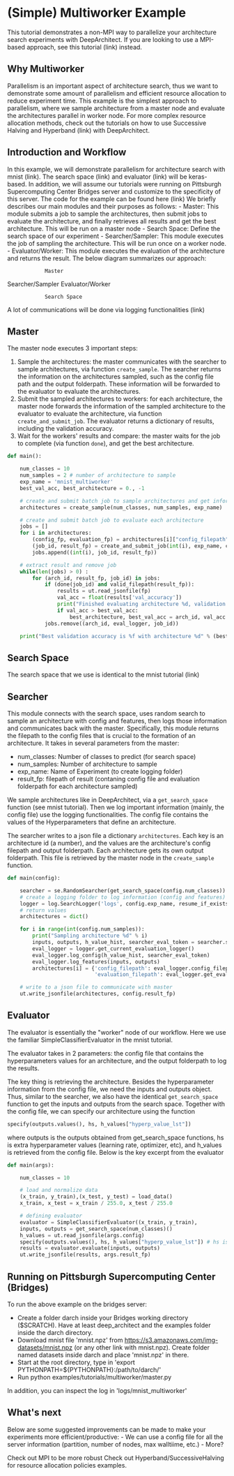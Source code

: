 (Simple) Multiworker Example
===============================
This tutorial demonstrates a non-MPI way to parallelize your architecture search experiments with DeepArchitect. If you are looking to use a MPI-based approach, see this tutorial (link) instead.

Why Multiworker
----------------
Parallelism is an important aspect of architecture search, thus we want to demonstrate some amount of parallelism and efficient resource allocation to reduce experiment time. This example is the simplest approach to parallelism, where we sample architecture from a master node and evaluate the architectures parallel in worker node. For more complex resource allocation methods, check out the tutorials on how to use Successive Halving and Hyperband (link) with DeepArchitect.

Introduction and Workflow
---------------------------
In this example, we will demonstrate parallelism for architecture search with mnist (link). The search space (link) and evaluator (link) will be keras-based. In addition, we will assume our tutorials were running on Pittsburgh Supercomputing Center Bridges server and customize to the specificity of this server. The code for the example can be found here (link)
We briefly describes our main modules and their purposes as follows:
    - Master: This module submits a job to sample the architectures, then submit jobs to evaluate the architecture, and finally retrieves all results and get the best architecture. This will be run on a master node
    - Search Space: Define the search space of our experiment
    - Searcher/Sampler: This module executes the job of sampling the architecture. This will be run once on a worker node.
    - Evaluator/Worker: This module executes the evaluation of the architecture and returns the result.
The below diagram summarizes our approach:

                Master

Searcher/Sampler     Evaluator/Worker

                Search Space

A lot of communications will be done via logging functionalities (link)

Master
-------
The master node executes 3 important steps:
1. Sample the architectures: the master communicates with the searcher to sample architectures, via function ```create_sample```. The searcher returns the information on the architectures sampled, such as the config file path and the output folderpath. These information will be forwarded to the evaluator to evaluate the architectures.
2. Submit the sampled architectures to workers: for each architecture, the master node forwards the information of the sampled architecture to the evaluator to evaluate the architecture, via function ```create_and_submit_job```. The evaluator returns a dictionary of results, including the validation accuracy.
3. Wait for the workers' results and compare: the master waits for the job to complete (via function ```done```), and get the best architecture.

```python
def main():

    num_classes = 10
    num_samples = 2 # number of architecture to sample
    exp_name = 'mnist_multiworker'
    best_val_acc, best_architecture = 0., -1

    # create and submit batch job to sample architectures and get information back
    architectures = create_sample(num_classes, num_samples, exp_name)

    # create and submit batch job to evaluate each architecture
    jobs = []
    for i in architectures:
        (config_fp, evaluation_fp) = architectures[i]["config_filepath"], architectures[i]["evaluation_filepath"]
        (job_id, result_fp) = create_and_submit_job(int(i), exp_name, config_fp, evaluation_fp)
        jobs.append((int(i), job_id, result_fp))

    # extract result and remove job
    while(len(jobs) > 0) :
        for (arch_id, result_fp, job_id) in jobs:
            if (done(job_id) and valid_filepath(result_fp)):
                results = ut.read_jsonfile(fp)
                val_acc = float(results['val_accuracy'])
                print("Finished evaluating architecture %d, validation accuracy is %f" % (arch_i, val_acc))
                if val_acc > best_val_acc:
                    best_architecture, best_val_acc = arch_id, val_acc
            jobs.remove((arch_id, eval_logger, job_id))

    print("Best validation accuracy is %f with architecture %d" % (best_val_acc, best_architecture))

```

Search Space
----------------
The search space that we use is identical to the mnist tutorial (link)

Searcher
----------
This module connects with the search space, uses random search to sample an architecture with config and features, then logs those information and communicates back with the master. Specifically, this module returns the filepath to the config files that is crucial to the formation of an architecture. It takes in several parameters from the master:
- num_classes: Number of classes to predict (for search space)
- num_samples: Number of architecture to sample
- exp_name: Name of Experiment (to create logging folder)
- result_fp: filepath of result (contaning config file and evaluation folderpath for each architecture sampled)

We sample architectures like in DeepArchitect, via a        ```get_search_space``` function (see mnist tutorial). Then we log important information (mainly, the config file) use the logging functionalities. The config file contains the values of the Hyperparameters that define an architecture.

The searcher writes to a json file a dictionary ```architectures```. Each key is an architecture id (a number), and the values are the architecture's config filepath and output folderpath. Each architecture gets its own output folderpath. This file is retrieved by the master node in the ```create_sample``` function.

```python
def main(config):

    searcher = se.RandomSearcher(get_search_space(config.num_classes)) # random searcher
    # create a logging folder to log information (config and features)
    logger = log.SearchLogger('logs', config.exp_name, resume_if_exists=True, create_parent_folders=True)
    # return values
    architectures = dict()

    for i in range(int(config.num_samples)):
        print("Sampling architecture %d" % i)
        inputs, outputs, h_value_hist, searcher_eval_token = searcher.sample()
        eval_logger = logger.get_current_evaluation_logger()
        eval_logger.log_config(h_value_hist, searcher_eval_token)
        eval_logger.log_features(inputs, outputs)
        architectures[i] = {'config_filepath': eval_logger.config_filepath,
                            'evaluation_filepath': eval_logger.get_evaluation_folderpath()}

    # write to a json file to communicate with master
    ut.write_jsonfile(architectures, config.result_fp)
```

Evaluator
----------
The evaluator is essentially the "worker" node of our workflow. Here we use the familiar SimpleClassifierEvaluator in the mnist tutorial.

The evaluator takes in 2 parameters: the config file that contains the hyperparameters values for an architecture, and the output folderpath to log the results.

The key thing is retrieving the architecture. Besides the hyperparameter information from the config file, we need the inputs and outputs object. Thus, similar to the searcher, we also have the identical ```get_search_space``` function to get the inputs and outputs from the search space. Together with the config file, we can specify our architecture using the function

```python
specify(outputs.values(), hs, h_values["hyperp_value_lst"])
```

where outputs is the outputs obtained from get_search_space functions, hs is extra hyperparameter values (learning rate, optimizer, etc), and h_values is retrieved from the config file. Below is the key excerpt from the evaluator

```python
def main(args):

    num_classes = 10

    # load and normalize data
    (x_train, y_train),(x_test, y_test) = load_data()
    x_train, x_test = x_train / 255.0, x_test / 255.0

    # defining evaluator
    evaluator = SimpleClassifierEvaluator((x_train, y_train),                              num_classes, max_num_training_epochs=5)
    inputs, outputs = get_search_space(num_classes)()
    h_values = ut.read_jsonfile(args.config)
    specify(outputs.values(), hs, h_values["hyperp_value_lst"]) # hs is "extra" hyperparameters
    results = evaluator.evaluate(inputs, outputs)
    ut.write_jsonfile(results, args.result_fp)
```

Running on Pittsburgh Supercomputing Center (Bridges)
-----------------------------------------------------
To run the above example on the bridges server:
- Create a folder darch inside your Bridges working directory ($SCRATCH). Have at least deep_architect and the examples folder inside the darch directory.
- Download mnist file 'mnist.npz' from https://s3.amazonaws.com/img-datasets/mnist.npz (or any other link with mnist.npz). Create folder named datasets inside darch and place 'mnist.npz' in there.
- Start at the root directory, type in 'export PYTHONPATH=${PYTHONPATH}:/path/to/darch/'
- Run python examples/tutorials/multiworker/master.py

In addition, you can inspect the log in 'logs/mnist_multiworker'

What's next
-------
Below are some suggested improvements can be made to make your experiments more efficient/productive:
    - We can use a config file for all the server information (partition, number of nodes, max walltiime, etc.)
    - More?

Check out MPI to be more robust
Check out Hyperband/SuccessiveHalving for resource allocation policies examples.







